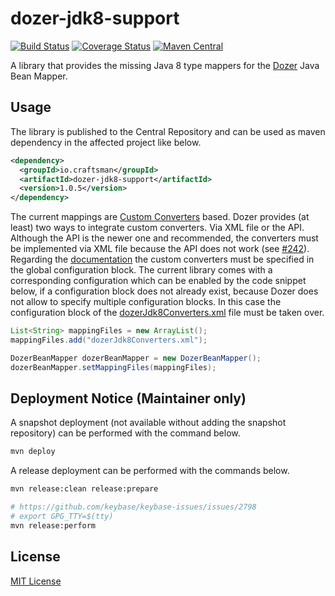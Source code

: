 dozer-jdk8-support
==================

[![Build Status](https://travis-ci.org/GeBeater/dozer-jdk8-support.svg)](https://travis-ci.org/GeBeater/dozer-jdk8-support)
[![Coverage Status](https://coveralls.io/repos/GeBeater/dozer-jdk8-support/badge.svg?branch=master&service=github)](https://coveralls.io/github/GeBeater/dozer-jdk8-support?branch=master)
[![Maven Central](https://maven-badges.herokuapp.com/maven-central/io.craftsman/dozer-jdk8-support/badge.svg)](https://maven-badges.herokuapp.com/maven-central/io.craftsman/dozer-jdk8-support)

A library that provides the missing Java 8 type mappers for the [Dozer](https://github.com/DozerMapper/dozer) Java Bean
Mapper.

## Usage

The library is published to the Central Repository and can be used as maven dependency in the affected project like below.

```xml
<dependency>
  <groupId>io.craftsman</groupId>
  <artifactId>dozer-jdk8-support</artifactId>
  <version>1.0.5</version>
</dependency>
```

The current mappings are [Custom Converters](http://dozer.sourceforge.net/documentation/customconverter.html) based.
Dozer provides (at least) two ways to integrate custom converters. Via XML file or the API. Although the API is the
newer one and recommended, the converters must be implemented via XML file because the API does not work (see
[#242](https://github.com/DozerMapper/dozer/issues/242)). Regarding the
[documentation](http://dozer.sourceforge.net/documentation/customconverter.html) the custom converters must be specified
in the global configuration block. The current library comes with a corresponding configuration which can be enabled by
the code snippet below, if a configuration block does not already exist, because Dozer does not allow to specify
multiple configuration blocks. In this case the configuration block of the
[dozerJdk8Converters.xml](src/main/resources/dozerJdk8Converters.xml) file must be taken over.

```java
List<String> mappingFiles = new ArrayList();
mappingFiles.add("dozerJdk8Converters.xml");

DozerBeanMapper dozerBeanMapper = new DozerBeanMapper();
dozerBeanMapper.setMappingFiles(mappingFiles);
```

## Deployment Notice (Maintainer only)

A snapshot deployment (not available without adding the snapshot repository) can be performed with the command below.

```bash
mvn deploy
```

A release deployment can be performed with the commands below.

```bash
mvn release:clean release:prepare

# https://github.com/keybase/keybase-issues/issues/2798
# export GPG_TTY=$(tty)
mvn release:perform
```

## License

[MIT License](LICENSE.md)
